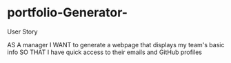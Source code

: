 # portfolio-Generator-
User Story

AS A manager
I WANT to generate a webpage that displays my team's basic info
SO THAT I have quick access to their emails and GitHub profiles
